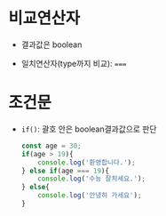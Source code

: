 # 비교연산자

* 결과값은 boolean

* 일치연산자(type까지 비교): `===`  



# 조건문

* `if()`: 괄호 안은 boolean결과값으로 판단

  ``` javascript
  const age = 30;
  if(age > 19){
      console.log('환영합니다.');
  } else if(age === 19){
      console.log('수능 잘치세요.');
  } else{
      console.log('안녕히 가세요');
  }
  ```

  